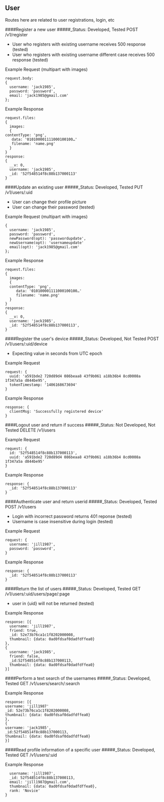 
User
----------------------
Routes here are related to user registrations, login, etc

####Register a new user
#####_Status: Developed, Tested
POST /v1/register

- User who registers with existing username receives 500 response (tested)
- User who registers with existing username different case receives 500 response (tested)

Example Request (multipart with images)
```
request.body:
{
  username: 'jack1985',
  password: 'password',
  email: 'jack1985@gmail.com'
};
```
Example Response
```
request.files:
{
  images: 
  {
contentType: 'png',
   data: '010100001111000100100…'
   filename: 'name.png'
  }
}
response:
{ 
  __v: 0,
  username: 'jack1985',
  _id: '52f548514f8c88b137000113'
}
```

####Update an existing user
#####_Status: Developed, Tested
PUT /v1/users/:uid

- User can change their profile picture
- User can change their password (tested)

Example Request (multipart with images)
```
{
  username: 'jack1985',
  password: 'password',
  newPassword(opt): 'passwordupdate',
  newUsername(opt): 'usernameupdate'
  email(opt): 'jack1985@gmail.com'
};
```

Example Response
```
request.files:
{
  images: 
  {
  contentType: 'png',
     data: '010100001111000100100…'
     filename: 'name.png'
  }
}
response:
{ 
  __v: 0,
  username: 'jack1985',
  _id: '52f548514f8c88b137000113',
}
```

####Register the user's device
#####_Status: Developed, Not Tested
POST /v1/users/:uid/device

- Expecting value in seconds from UTC epoch

Example Request
```
request: {
  uuid: 'a591bde2 720d89d4 086beaa8 43f9b061 a18b36b4 8cd0008a 1f347a5a d844be95',
  tokenTimestamp: '1406168673694'
}
```

Example Response
```
response: {
  clientMsg: 'Successfully registered device'
}
```

####Logout user and return if success
#####_Status: Not Developed, Not Tested
DELETE /v1/users


Example Request
```
request: {
  id: '52f548514f8c88b137000113',
  uuid: 'a591bde2 720d89d4 086beaa8 43f9b061 a18b36b4 8cd0008a 1f347a5a d844be95'
}
```

Example Response
```
response: {
  _id: '52f548514f8c88b137000113'
}
```
####Authenticate user and return userid
#####_Status: Developed, Tested
POST /v1/users

- Login with incorrect password returns 401 reponse (tested)
- Username is case insensitive during login (tested)

Example Request
```
request: {
  username: 'jill1987',
  password: 'password',
}
```

Example Response
```
response: {
  _id: '52f548514f8c88b137000113'
}
```

####Return the list of users
#####_Status: Developed, Tested
GET /v1/users/:uid/users/page/:page

- user in {uid} will not be returned (tested)

Example Response
```
response: [{
  username: 'jill1987',
  friend: true,
  _id: 52e73b76ca1c1f8202000008,
  thumbnail: {data: 0ad0fdsaf0dadfdffea0} 
},
{
  username: 'jack1985',
  friend: false,
  _id:52f548514f8c88b137000113,
  thumbnail: {data: 0ad0fdsaf0dadfdffea0}
}]
```

####Perform a text search of the usernames
#####_Status: Developed, Tested
GET /v1/users/search/:search

Example Response
```
response: [{
username: 'jill1987'
_id: 52e73b76ca1c1f8202000008,
thumbnail: {data: 0ad0fdsaf0dadfdffea0} 
},
{
username: 'jack1985',
_id:52f548514f8c88b137000113,
thumbnail: {data: 0ad0fdsaf0dadfdffea0}
}]
```

####Read profile information of a specific user
#####_Status: Developed, Tested
GET /v1/users/:uid

Example Response
```
  username: 'jill1987',
  _id: 52f548514f8c88b137000113,
  email: 'jill1987@gmail.com',
  thumbnail: {data: 0ad0fdsaf0dadfdffea0},
  rank: 'Novice'
}
```
